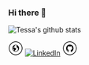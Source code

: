 ### Hi there 👋

<!--
**tessa-woodard/tessa-woodard** is a ✨ _special_ ✨ repository because its `README.md` (this file) appears on your GitHub profile.

Here are some ideas to get you started:

- 🔭 I’m currently working on ...
- 🌱 I’m currently learning ...
- 👯 I’m looking to collaborate on ...
- 🤔 I’m looking for help with ...
- 💬 Ask me about ...
- 📫 How to reach me: ...
- 😄 Pronouns: ...
- ⚡ Fun fact: ...
-->

![Tessa's github stats](https://github-readme-stats.vercel.app/api?username=tessa-woodard&show_icons=true&hide_border=true&theme=dark)

<a href="https://tessawoodard.me/" target="_blank"><img src="https://github.com/tessa-woodard/tessa-woodard/blob/master/portfolio.png" alt="Website" width="30"></a>
<a href="www.linkedin.com/in/tessa-woodard" target="_blank"><img src="https://github.com/tessa-woodard/tessa-woodard/blob/master/linkedin.png" alt="LinkedIn" width="30"></a>
<a href="https://github.com/tessa-woodard" target="_blank"><img src="https://github.com/tessa-woodard/tessa-woodard/blob/master/github.png" alt="GitHub" width="30"></a>

